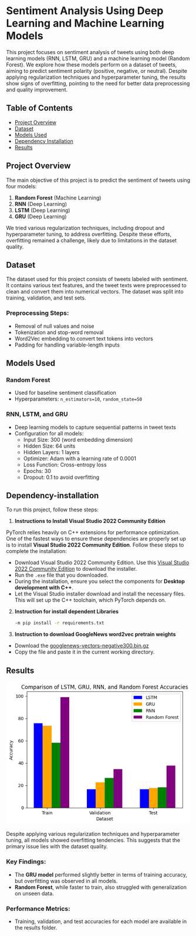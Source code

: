 # Sentiment Analysis Using Deep Learning and Machine Learning Models

This project focuses on sentiment analysis of tweets using both deep learning models (RNN, LSTM, GRU) and a machine learning model (Random Forest). We explore how these models perform on a dataset of tweets, aiming to predict sentiment polarity (positive, negative, or neutral). Despite applying regularization techniques and hyperparameter tuning, the results show signs of overfitting, pointing to the need for better data preprocessing and quality improvement.

## Table of Contents

- [Project Overview](#project-overview)
- [Dataset](#dataset)
- [Models Used](#models-used)
- [Dependency Installation](#dependency-installation)
- [Results](#results)

## Project Overview

The main objective of this project is to predict the sentiment of tweets using four models:

1. **Random Forest** (Machine Learning)
2. **RNN** (Deep Learning)
3. **LSTM** (Deep Learning)
4. **GRU** (Deep Learning)

We tried various regularization techniques, including dropout and hyperparameter tuning, to address overfitting. Despite these efforts, overfitting remained a challenge, likely due to limitations in the dataset quality.

## Dataset

The dataset used for this project consists of tweets labeled with sentiment. It contains various text features, and the tweet texts were preprocessed to clean and convert them into numerical vectors. The dataset was split into training, validation, and test sets.

### Preprocessing Steps:
- Removal of null values and noise
- Tokenization and stop-word removal
- Word2Vec embedding to convert text tokens into vectors
- Padding for handling variable-length inputs

## Models Used

### Random Forest
- Used for baseline sentiment classification
- Hyperparameters: `n_estimators=10`, `random_state=50`

### RNN, LSTM, and GRU
- Deep learning models to capture sequential patterns in tweet texts
- Configuration for all models:
  - Input Size: 300 (word embedding dimension)
  - Hidden Size: 64 units
  - Hidden Layers: 1 layers
  - Optimizer: Adam with a learning rate of 0.0001
  - Loss Function: Cross-entropy loss
  - Epochs: 30
  - Dropout: 0.1 to avoid overfitting

## Dependency-installation

To run this project, follow these steps:

1. **Instructions to Install Visual Studio 2022 Community Edition**

PyTorch relies heavily on C++ extensions for performance optimization. One of the fastest ways to ensure these dependencies are properly set up is to install **Visual Studio 2022 Community Edition**. Follow these steps to complete the installation:

   - Download Visual Studio 2022 Community Edition. Use this [Visual Studio 2022 Community Edition](https://visualstudio.microsoft.com/vs/community/) to download the installer.
   - Run the `.exe` file that you downloaded.
   - During the installation, ensure you select the components for **Desktop development with C++**.
   - Let the Visual Studio installer download and install the necessary files. This will set up the C++ toolchain, which PyTorch depends on.

2. **Instruction for install dependent Libraries**

   ```bash
   -m pip install -r requirements.txt
   ```

3. **Instruction to download GoogleNews word2vec pretrain weights**

  - Download the [googlenews-vectors-negative300.bin.gz](https://drive.google.com/file/d/0B7XkCwpI5KDYNlNUTTlSS21pQmM/view?resourcekey=0-wjGZdNAUop6WykTtMip30g)
  - Copy the file and paste it in the current working directory.

## Results
![Model Comparison](images/model_comparison.png)

Despite applying various regularization techniques and hyperparameter tuning, all models showed overfitting tendencies. This suggests that the primary issue lies with the dataset quality. 

### Key Findings:
- The **GRU model** performed slightly better in terms of training accuracy, but overfitting was observed in all models.
- **Random Forest**, while faster to train, also struggled with generalization on unseen data.

### Performance Metrics:
- Training, validation, and test accuracies for each model are available in the results folder.
